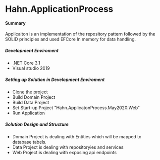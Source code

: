 # Hahn.ApplicationProcess

#### Summary
Applicaiton is an implementation of the repository pattern followed by the SOLID principles and used EFCore In memory for data handling.


##### Development Enviroment
 - .NET Core 3.1
 - Visual studio 2019

##### Setting up Solution in Development Enviroment

- Clone the project
- Build Domain Project
- Build Data Project
- Set Start-up Project "Hahn.ApplicatonProcess.May2020.Web"
- Run Application

##### Solution Design and Structure

- Domain Project is dealing with Entities which will be mapped to database tabels. 
- Data Project is dealing with repositoryies and services
- Web Project is dealing with exposing api endpoints 
